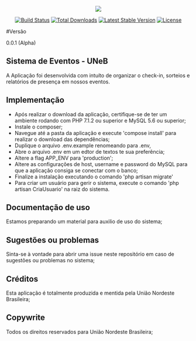 <p align="center"><img src="https://laravel.com/assets/img/components/logo-laravel.svg"></p>

<p align="center">
<a href="https://travis-ci.org/laravel/framework"><img src="https://travis-ci.org/laravel/framework.svg" alt="Build Status"></a>
<a href="https://packagist.org/packages/laravel/framework"><img src="https://poser.pugx.org/laravel/framework/d/total.svg" alt="Total Downloads"></a>
<a href="https://packagist.org/packages/laravel/framework"><img src="https://poser.pugx.org/laravel/framework/v/stable.svg" alt="Latest Stable Version"></a>
<a href="https://packagist.org/packages/laravel/framework"><img src="https://poser.pugx.org/laravel/framework/license.svg" alt="License"></a>
</p>

#Versão

0.0.1 (Alpha)

## Sistema de Eventos - UNeB

A Aplicação foi desenvolvida com intuíto de organizar o check-in, sorteios e relatórios de presença em nossos eventos.

## Implementação

 - Após realizar o download da aplicação, certifique-se de ter um ambiente rodando com PHP 7.1.2 ou superior e MySQL 5.6 ou superior;
 - Instale o composer;
 - Navegue até a pasta da aplicação e execute 'compose install' para realizar o download das dependências;
 - Duplique o arquivo .env.example renomeando para .env, 
 - Abre o arquivo .env em um edtor de textos te sua preferência; 
 - Altere a flag APP_ENV para 'production';
 - Altere as configurações de host, username e password do MySQL para que a aplicação consiga se conectar com o banco;
 - Finalize a instalação executando o comando 'php artisan migrate'
 - Para criar um usuário para gerir o sistema, execute o comando 'php artisan CriaUsuario' na raiz do sistema.

## Documentação de uso

Estamos preparando um material para auxilio de uso do sistema;

## Sugestões ou problemas

Sinta-se à vontade para abrir uma issue neste repositório em caso de sugestões ou problemas no sistema;

## Créditos

Esta aplicação é totalmente produzida e mentida pela União Nordeste Brasileira;

## Copywrite

Todos os direitos reservados para União Nordeste Brasileira;
